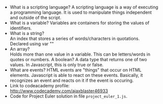 - What is a scripting language? 
A scripting language is a way of executing a programming language. It is used to manipulate things independent and outside of the script. 
- What is a variable? 
Variables are containers for storing the values of identifiers. 
- What is a string?  
An index that stores a series of words/characters in quotations. Declared using var ""   
- An array?  
Holds more than one value in a variable. This can be letters/words in quotes or numbers. A boolean?  A data type that returns one of two values. In Javascript, this is only true or false.   
- What are events?  HTML events are "things" that occur on HTML elements. Javascript is able to react on these events. Basically, it recognizes an event and reacts on it if the event is occuring. 
- Link to codeacademy profile:   http://www.codecademy.com/ajaxblaster46933
- Code for Project Euler solution in file `project_euler_1.js`.
